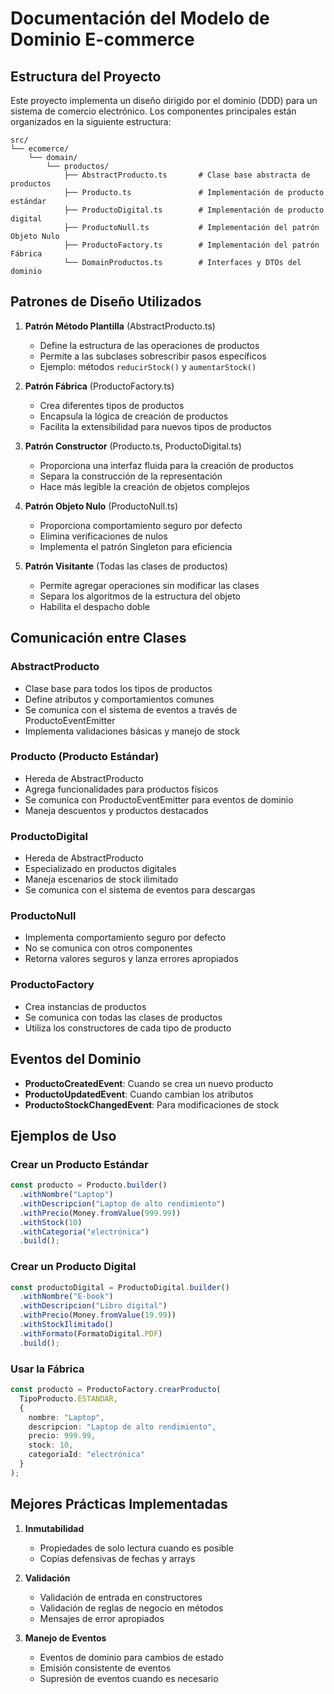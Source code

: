 # Documentación del Modelo de Dominio E-commerce

## Estructura del Proyecto

Este proyecto implementa un diseño dirigido por el dominio (DDD) para un sistema de comercio electrónico. Los componentes principales están organizados en la siguiente estructura:

```
src/
└── ecomerce/
    └── domain/
        └── productos/
            ├── AbstractProducto.ts       # Clase base abstracta de productos
            ├── Producto.ts               # Implementación de producto estándar
            ├── ProductoDigital.ts        # Implementación de producto digital
            ├── ProductoNull.ts           # Implementación del patrón Objeto Nulo
            ├── ProductoFactory.ts        # Implementación del patrón Fábrica
            └── DomainProductos.ts        # Interfaces y DTOs del dominio
```

## Patrones de Diseño Utilizados

1. **Patrón Método Plantilla** (AbstractProducto.ts)
   - Define la estructura de las operaciones de productos
   - Permite a las subclases sobrescribir pasos específicos
   - Ejemplo: métodos `reducirStock()` y `aumentarStock()`

2. **Patrón Fábrica** (ProductoFactory.ts)
   - Crea diferentes tipos de productos
   - Encapsula la lógica de creación de productos
   - Facilita la extensibilidad para nuevos tipos de productos

3. **Patrón Constructor** (Producto.ts, ProductoDigital.ts)
   - Proporciona una interfaz fluida para la creación de productos
   - Separa la construcción de la representación
   - Hace más legible la creación de objetos complejos

4. **Patrón Objeto Nulo** (ProductoNull.ts)
   - Proporciona comportamiento seguro por defecto
   - Elimina verificaciones de nulos
   - Implementa el patrón Singleton para eficiencia

5. **Patrón Visitante** (Todas las clases de productos)
   - Permite agregar operaciones sin modificar las clases
   - Separa los algoritmos de la estructura del objeto
   - Habilita el despacho doble

## Comunicación entre Clases

### AbstractProducto
- Clase base para todos los tipos de productos
- Define atributos y comportamientos comunes
- Se comunica con el sistema de eventos a través de ProductoEventEmitter
- Implementa validaciones básicas y manejo de stock

### Producto (Producto Estándar)
- Hereda de AbstractProducto
- Agrega funcionalidades para productos físicos
- Se comunica con ProductoEventEmitter para eventos de dominio
- Maneja descuentos y productos destacados

### ProductoDigital
- Hereda de AbstractProducto
- Especializado en productos digitales
- Maneja escenarios de stock ilimitado
- Se comunica con el sistema de eventos para descargas

### ProductoNull
- Implementa comportamiento seguro por defecto
- No se comunica con otros componentes
- Retorna valores seguros y lanza errores apropiados

### ProductoFactory
- Crea instancias de productos
- Se comunica con todas las clases de productos
- Utiliza los constructores de cada tipo de producto

## Eventos del Dominio

- **ProductoCreatedEvent**: Cuando se crea un nuevo producto
- **ProductoUpdatedEvent**: Cuando cambian los atributos
- **ProductoStockChangedEvent**: Para modificaciones de stock

## Ejemplos de Uso

### Crear un Producto Estándar
```typescript
const producto = Producto.builder()
  .withNombre("Laptop")
  .withDescripcion("Laptop de alto rendimiento")
  .withPrecio(Money.fromValue(999.99))
  .withStock(10)
  .withCategoria("electrónica")
  .build();
```

### Crear un Producto Digital
```typescript
const productoDigital = ProductoDigital.builder()
  .withNombre("E-book")
  .withDescripcion("Libro digital")
  .withPrecio(Money.fromValue(19.99))
  .withStockIlimitado()
  .withFormato(FormatoDigital.PDF)
  .build();
```

### Usar la Fábrica
```typescript
const producto = ProductoFactory.crearProducto(
  TipoProducto.ESTANDAR,
  {
    nombre: "Laptop",
    descripcion: "Laptop de alto rendimiento",
    precio: 999.99,
    stock: 10,
    categoriaId: "electrónica"
  }
);
```

## Mejores Prácticas Implementadas

1. **Inmutabilidad**
   - Propiedades de solo lectura cuando es posible
   - Copias defensivas de fechas y arrays

2. **Validación**
   - Validación de entrada en constructores
   - Validación de reglas de negocio en métodos
   - Mensajes de error apropiados

3. **Manejo de Eventos**
   - Eventos de dominio para cambios de estado
   - Emisión consistente de eventos
   - Supresión de eventos cuando es necesario
